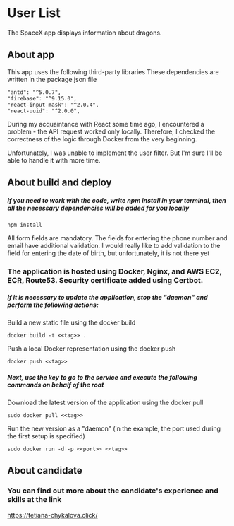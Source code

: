 # User List

The SpaceX app displays information about dragons.

## About app

This app uses the following third-party libraries These dependencies are written in the package.json file

    "antd": "^5.0.7",
    "firebase": "^9.15.0",
    "react-input-mask": "^2.0.4",
    "react-uuid": "^2.0.0",
    
During my acquaintance with React some time ago, I encountered a problem - the API request worked only locally. Therefore, I checked the correctness of the logic through Docker from the very beginning.

Unfortunately, I was unable to implement the user filter. But I'm sure I'll be able to handle it with more time.

## About build and deploy

##### If you need to work with the code, write npm install in your terminal, then all the necessary dependencies will be added for you locally

    npm install

All form fields are mandatory. The fields for entering the phone number and email have additional validation. I would really like to add validation to the field for entering the date of birth, but unfortunately, it is not there yet

### The application is hosted using Docker, Nginx, and AWS EC2, ECR, Route53. Security certificate added using Certbot.
##### If it is necessary to update the application, stop the "daemon" and perform the following actions:

Build a new static file using the docker build

    docker build -t <<tag>> .
    
Push a local Docker representation using the docker push

    docker push <<tag>>

##### Next, use the key to go to the service and execute the following commands on behalf of the root

Download the latest version of the application using the docker pull

    sudo docker pull <<tag>>

Run the new version as a "daemon" (in the example, the port used during the first setup is specified)

    sudo docker run -d -p <<port>> <<tag>>
    
## About candidate
### You can find out more about the candidate's experience and skills at the link
https://tetiana-chykalova.click/
